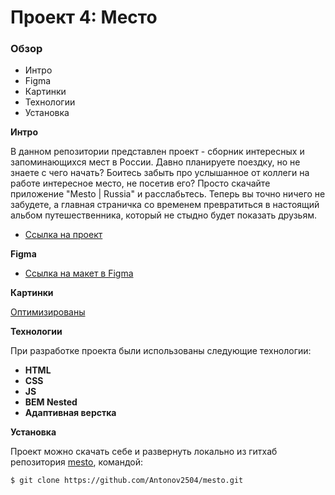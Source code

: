 # Проект 4: Место

### Обзор

* Интро
* Figma
* Картинки
* Технологии
* Установка

**Интро**

В данном репозитории представлен проект - сборник интересных и запоминающихся мест в России. Давно планируете поездку, но не знаете с чего начать? Боитесь забыть про услышанное от коллеги на работе интересное место, не посетив его? Просто скачайте приложение "Mesto | Russia" и расслабьтесь. Теперь вы точно ничего не забудете, а главная страничка со временем превратиться в настоящий альбом путешественника, который не стыдно будет показать друзьям.

* [Ссылка на проект](https://antonov2504.github.io/mesto/)

**Figma**

* [Ссылка на макет в Figma](https://www.figma.com/file/StZjf8HnoeLdiXS7dYrLAh/JavaScript.-Sprint-4)

**Картинки**

[Оптимизированы](https://tinypng.com/)

**Технологии**

 При разработке проекта были использованы следующие технологии:

- **HTML**
- **CSS**
- **JS**
- **BEM Nested**
- **Адаптивная верстка**

**Установка**

Проект можно скачать себе и развернуть локально из гитхаб репозитория [mesto](https://github.com/Antonov2504/mesto), командой:
 ```html
$ git clone https://github.com/Antonov2504/mesto.git
```
